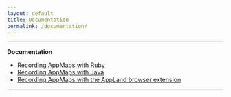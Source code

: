 ```yaml
---
layout: default
title: Documentation
permalink: /documentation/
---
```

---
__Documentation__

- [Recording AppMaps with Ruby](/documentation/ruby_client)
- [Recording AppMaps with Java](/documentation/java_client)
- [Recording AppMaps with the AppLand browser extension](/documentation/browser_extension)

---
